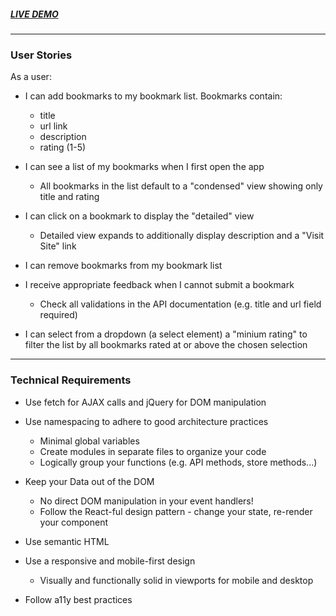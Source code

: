 ##### ***[LIVE DEMO](https://thinkful-ei-shark.github.io/richard-bookmarks-app/)***  
---
### User Stories

As a user:

* I can add bookmarks to my bookmark list. Bookmarks contain:

  * title
  * url link
  * description
  * rating (1-5)
* I can see a list of my bookmarks when I first open the app

  * All bookmarks in the list default to a "condensed" view showing only title and rating
* I can click on a bookmark to display the "detailed" view

  * Detailed view expands to additionally display description and a "Visit Site" link
* I can remove bookmarks from my bookmark list

* I receive appropriate feedback when I cannot submit a bookmark

  * Check all validations in the API documentation (e.g. title and url field required)
* I can select from a dropdown (a select element) a "minium rating" to filter the list by all bookmarks rated at or above the chosen selection  
  
     
---

### Technical Requirements

* Use fetch for AJAX calls and jQuery for DOM manipulation

* Use namespacing to adhere to good architecture practices

  * Minimal global variables
  * Create modules in separate files to organize your code
  * Logically group your functions (e.g. API methods, store methods...)
* Keep your Data out of the DOM

  * No direct DOM manipulation in your event handlers!
  * Follow the React-ful design pattern - change your state, re-render your component
* Use semantic HTML

* Use a responsive and mobile-first design

  * Visually and functionally solid in viewports for mobile and desktop
* Follow a11y best practices
